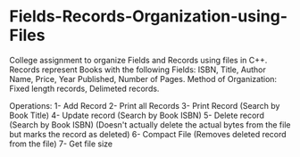 # Fields-Records-Organization-using-Files
College assignment to organize Fields and Records using files in C++.
Records represent Books with the following Fields: ISBN, Title, Author Name, Price, Year Published, Number of Pages.
Method of Organization: Fixed length records, Delimeted records.

Operations:
1- Add Record
2- Print all Records
3- Print Record (Search by Book Title)
4- Update record (Search by Book ISBN)
5- Delete record (Search by Book ISBN) (Doesn't actually delete the actual bytes from the file but marks the record as deleted)
6- Compact File (Removes deleted record from the file)
7- Get file size
